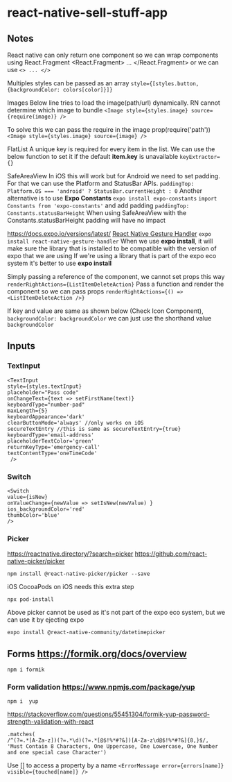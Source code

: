 # react-native-sell-stuff-app

## Notes

React native can only return one component so we can wrap components using React.Fragment
    <React.Fragment>
        ...
    </React.Fragment>
or we can use `<> ... </>`

Multiples styles can be passed as an array
`style={[styles.button, {backgroundColor: colors[color]}]}`

Images
Below line tries to load the image(path/url) dynamically. RN cannot determine which image to bundle
`<Image style={styles.image} source={require(image)} />`

To solve this we can pass the require in the image prop(require('path'))
`<Image style={styles.image} source={image} />`

FlatList
A unique key is required for every item in the list. We can use the below function to set it if the default **item.key** is unavailable
`keyExtractor={}`

SafeAreaView
In iOS this will work but for Android we need to set padding. For that we can use the Platform and StatusBar APIs.
`paddingTop: Platform.OS === 'android' ? StatusBar.currentHeight : 0`
Another alternative is to use **Expo Constants**
`expo install expo-constants`
`import Constants from 'expo-constants'`
and add padding
`paddingTop: Constants.statusBarHeight`
When using SafeAreaView with the Constants.statusBarHeight padding will have no impact

<https://docs.expo.io/versions/latest/>
[React Native Gesture Handler](https://docs.swmansion.com/react-native-gesture-handler/)
`expo install react-native-gesture-handler`
When we use **expo install**, it will make sure the library that is installed to be compatible with the version of expo that we are using
If we're using a library that is part of the expo eco system it's better to use **expo install**

Simply passing a reference of the component, we cannot set props this way
`renderRightActions={ListItemDeleteAction}`
Pass a function and render the component so we can pass props
`renderRightActions={() => <ListItemDeleteAction />}`

If key and value are same as shown below (Check Icon Component),
`backgroundColor: backgroundColor`
we can just use the shorthand value
`backgroundColor`

## Inputs

### TextInput

    <TextInput
    style={styles.textInput}
    placeholder="Pass code"
    onChangeText={text => setFirstName(text)}
    keyboardType="number-pad"
    maxLength={5}
    keyboardAppearance='dark'
    clearButtonMode='always' //only works on iOS
    secureTextEntry //this is same as secureTextEntry={true}
    keyboardType='email-address' 
    placeholderTextColor='green' 
    returnKeyType='emergency-call' 
    textContentType='oneTimeCode'
     />

### Switch

    <Switch 
    value={isNew} 
    onValueChange={newValue => setIsNew(newValue) } 
    ios_backgroundColor='red' 
    thumbColor='blue' 
    />

### Picker

<https://reactnative.directory/?search=picker>
<https://github.com/react-native-picker/picker>

`npm install @react-native-picker/picker --save`

iOS
CocoaPods on iOS needs this extra step

`npx pod-install`

Above picker cannot be used as it's not part of the expo eco system, but we can use it by ejecting expo

`expo install @react-native-community/datetimepicker`

## Forms <https://formik.org/docs/overview>

`npm i formik`

### Form validation <https://www.npmjs.com/package/yup>

`npm i  yup`

<https://stackoverflow.com/questions/55451304/formik-yup-password-strength-validation-with-react>

    .matches(
    /^(?=.*[A-Za-z])(?=.*\d)(?=.*[@$!%*#?&])[A-Za-z\d@$!%*#?&]{8,}$/,
    'Must Contain 8 Characters, One Uppercase, One Lowercase, One Number and one special case Character')

Use [] to access a property by a name
`<ErrorMessage error={errors[name]} visible={touched[name]} />`
